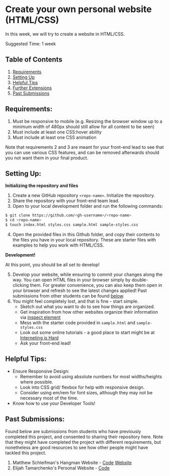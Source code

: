 # Create your own personal website (HTML/CSS)

In this week, we will try to create a website in HTML/CSS.

Suggested Time: 1 week

## Table of Contents

1. [Requirements](#requirements)
2. [Setting Up](#setting-up)
3. [Helpful Tips](#helpful-tips)
4. [Further Extensions](#further-extensions)
5. [Past Submissions](#past-submissions)

## Requirements:

1. Must be responsive to mobile (e.g. Resizing the browser window up to a minimum width of 480px should still allow for all content to be seen)
1. Must include at least one CSS:hover ability
1. Must include at least one CSS animation

Note that requirements 2 and 3 are meant for your front-end lead to see that you can use various CSS features, and can be removed afterwards should you not want them in your final product.

## Setting Up:

**Initializing the repository and files**

1. Create a new GitHub repository `<repo-name>`. Initialize the repository.
2. Share the repository with your front-end team lead.
3. Open to your local development folder and run the following commands:

```bash
$ git clone https://github.com/<gh-username>/<repo-name>
$ cd <repo-name>
$ touch index.html styles.css sample.html sample-styles.css
```

4. Open the provided files in this Github folder, and copy their contents to the files you have in your local repository. These are starter files with examples to help you work with HTML/CSS.

**Development!**

At this point, you should be all set to develop!

5. Develop your website, while ensuring to commit your changes along the way. You can open HTML files in your browser simply by double-clicking them. For greater convenience, you can also keep them open in your browser and refresh to see the latest changes applied! Past submissions from other students can be found [below](#Past-submissions).
6. You might feel completely lost, and that is fine - start simple.
   - Sketch out what you want to do to see how things are organized.
   - Get inspiration from how other websites organize their information via [inspect element](../Basic%20Tools/Developer%20Tools.md)
   - Mess with the starter code provided in `sample.html` and `sample-styles.css`
   - Look out some online tutorials - a good place to start might be at [Interneting is Hard](https://www.internetingishard.com/)
   - Ask your front-end lead!

## Helpful Tips:

- Ensure Responsive Design:
  - Remember to avoid using absolute numbers for most widths/heights where possible.
  - Look into CSS grid/ flexbox for help with responsive design.
  - Consider using em/rem for font sizes, although they may not be necessary most of the time.
- Know how to use your Developer Tools!

## Past Submissions:

Found below are submissions from students who have previously completed this project, and consented to sharing their repository here. Note that they might have completed the project with different requirements, but nonetheless are good resources to see how other people might have tackled this project.

1. Matthew Schleifman's Hangman Website - [Code](https://github.com/mas19/hangmanwebsite) [Website](https://mas19.github.io/hangmanwebsite/)
1. Elijah Tamarchenko's Personal Website - [Code](https://github.com/Conqueror1776/Simplistic-Personal-Website)
